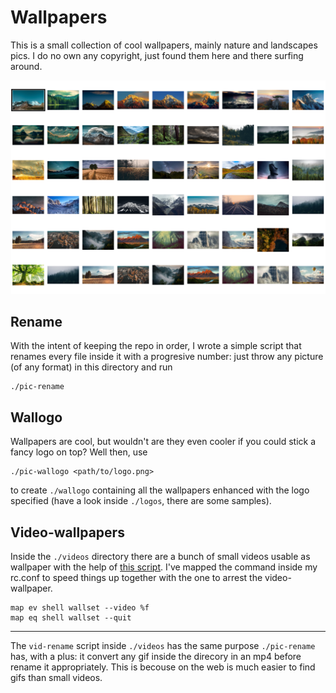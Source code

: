 # Wallpapers

This is a small collection of cool wallpapers, mainly nature and landscapes
pics. I do no own any copyright, just found them here and there surfing around.

![](pics.png)




## Rename

With the intent of keeping the repo in order, I wrote a simple script that
renames every file inside it with a progresive number: just throw any picture
(of any format) in this directory and run

```
./pic-rename
```




## Wallogo

Wallpapers are cool, but wouldn't are they even cooler if you could stick a fancy
logo on top? Well then, use

```
./pic-wallogo <path/to/logo.png>
```

to create `./wallogo` containing all the wallpapers enhanced with the logo
specified (have a look inside `./logos`, there are some samples).




## Video-wallpapers

Inside the `./videos` directory there are a bunch of small videos usable as
wallpaper with the help of [this script](https://github.com/geoteo1/.dotfiles/blob/master/bin/bin/wallset). I've mapped the command inside my rc.conf
to speed things up together with the one to arrest the video-wallpaper.

```
map ev shell wallset --video %f
map eq shell wallset --quit
```

---

The `vid-rename` script inside `./videos` has the same purpose `./pic-rename`
has, with a plus: it convert any gif inside the direcory in an mp4 before rename
it appropriately. This is becouse on the web is much easier to find gifs than
small videos.

